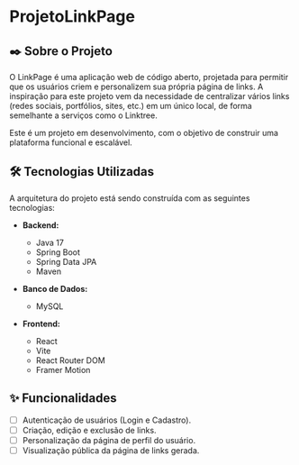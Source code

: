 # ProjetoLinkPage

## ✒️ Sobre o Projeto

O LinkPage é uma aplicação web de código aberto, projetada para permitir que os usuários criem e personalizem sua própria página de links. A inspiração para este projeto vem da necessidade de centralizar vários links (redes sociais, portfólios, sites, etc.) em um único local, de forma semelhante a serviços como o Linktree.

Este é um projeto em desenvolvimento, com o objetivo de construir uma plataforma funcional e escalável.

## 🛠️ Tecnologias Utilizadas

A arquitetura do projeto está sendo construída com as seguintes tecnologias:

* **Backend:**
    * Java 17
    * Spring Boot
    * Spring Data JPA
    * Maven

* **Banco de Dados:**
    * MySQL

* **Frontend:**
    * React
    * Vite
    * React Router DOM
    * Framer Motion

## ✨ Funcionalidades

- [ ] Autenticação de usuários (Login e Cadastro).
- [ ] Criação, edição e exclusão de links.
- [ ] Personalização da página de perfil do usuário.
- [ ] Visualização pública da página de links gerada.
